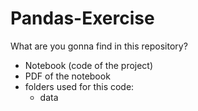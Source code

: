 # Pandas-Exercise
What are you gonna find in this repository?
 - Notebook (code of the project)
- PDF of the notebook
- folders used for this code:
  * data
